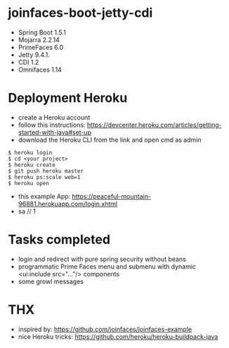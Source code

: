 # joinfaces-boot-jetty-cdi

- Spring Boot 1.5.1
- Mojarra 2.2.14
- PrimeFaces 6.0
- Jetty 9.4.1.
- CDI 1.2
- Omnifaces	1.14


# Deployment Heroku
- create a Heroku account
- follow this instructions: https://devcenter.heroku.com/articles/getting-started-with-java#set-up
- download the Heroku CLI from the link and open cmd as admin
```
$ heroku login
$ cd <your project>
$ heroku create
$ git push heroku master
$ heroku ps:scale web=1
$ heroku open
```
- this example App: https://peaceful-mountain-96881.herokuapp.com/login.xhtml
- sa // 1


# Tasks completed
- login and redirect with pure spring security without beans 
- programmatic Prime Faces menu and submenu with dynamic <ui:include src="..."/> components 
- some growl messages

# THX
- inspired by: https://github.com/joinfaces/joinfaces-example
- nice Heroku tricks: https://github.com/heroku/heroku-buildpack-java
